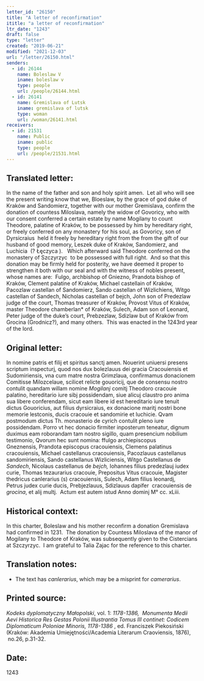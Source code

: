 ```yaml
---
letter_id: "26150"
title: "A letter of reconfirmation"
ititle: "a letter of reconfirmation"
ltr_date: "1243"
draft: false
type: "letter"
created: "2019-06-21"
modified: "2021-12-03"
url: "/letter/26150.html"
senders:
  - id: 26144
    name: Boleslaw V
    iname: boleslaw v
    type: people
    url: /people/26144.html
  - id: 26141
    name: Gremislava of Lutsk
    iname: gremislava of lutsk
    type: woman
    url: /woman/26141.html
receivers:
  - id: 21531
    name: Public
    iname: public
    type: people
    url: /people/21531.html
---
```

<h2> Translated letter:</h2><p>In the name of the father and son and holy spirit amen.&nbsp; Let all who will see the present writing know that we, Bloeslaw, by the grace of god duke of Kraków and Sandomierz, together with our mother Gremislava, confirm the donation of countess Miloslava, namely the widow of Govoricy, who with our consent conferred a certain estate by name Mogilany to count Theodore, palatine of Kraków, to be possessed by him by hereditary right, or freely conferred on any monastery for his soul, as Govoricy, son of Dyrsicraius &nbsp;held it freely by hereditary right from the from the gift of our husband of good memory, Leszek duke of Kraków, Sandomierz, and Luchicia&nbsp; (?&nbsp;Łęczyca&nbsp;).&nbsp; &nbsp;Which afterward said Theodore conferred on the monastery of Szczyrzyc&nbsp; to be possessed with full right.&nbsp; And so that this donation may be firmly held for posterity, we have deemed it proper to strengthen it both with our seal and with the witness of nobles present, whose names are:&nbsp; Fulgo, archbishop of Gniezno, Prandota bishop of Kraków, Clement palatine of Kraków, Michael castellain of Kraków, Pacozlaw castellan of Sandomierz, Sando castellan of Wizlichiens, Witgo castellan of Sandech, Nicholas castellan of bejch, John son of Predezlaw judge of the court, Thomas treasurer of Kraków, Provost Vitus of Kraków, master Theodore chamberlan* of Kraków, Sulech, Adam son of Leonard, Peter judge of the duke’s court, Prebzezlaw, Sdizlaw but of Kraków from Grocina (Grodnicz?), and many others.&nbsp; This was enacted in the 1243rd year of the lord.</p><h2 class="mt-4"> Original letter:</h2><p>In nomine patris et filij et spiritus sanctj amen. Nouerint uniuersi presens scriptum&nbsp;inspecturj, quod nos dux bolezlauus dei gracia Cracouiensis et Sudomiriensis, vna cum&nbsp;matre nostra Grimzlaua, confirmamus donacionem Comitisse Milozcelaue, scilicet&nbsp;relicte gouoricij, que de consensu nostro contulit quandam willam nomine <i>Mogilanj&nbsp;</i>comitj Theodoro cracouie palatino, hereditario iure sibj possidendam, siue alicuj claustro&nbsp;pro anima sua libere conferendam, sicut eam libere id est hereditario iure tenuit dictus&nbsp;Gouoricius, aut filius dyrsicraius, ex donacione maritj nostri bone memorie lestconis,&nbsp;ducis cracouie et sandomirie et luchicie. Qvam postmodum dictus Th. monasterio de cyrich contulit pleno iure possidendam. Porro vt hec donacio firmiter inposterum&nbsp;teneatur, dignum duximus eam roborandam tam nostro sigillo, quam presencium&nbsp;nobilium testimonio, Qvorum hec sunt nomina: ffulgo archiepiscopus Gneznensis,&nbsp;Prandota episcopus cracouiensis, Clemens palatinus cracouiensis, Michael castellanus&nbsp;cracouiensis, Pacozlauus castellanus sandomiriensis, Sando castellanus Wizliciensis,&nbsp;Witgo Castellanus de <i>Sandech</i>, Nicolaus castellanus de <i>bejch,</i> Iohannes filius&nbsp;predezlauj iudex curie, Thomas tezaurarius cracouie, Prepositus Vitus cracouie,&nbsp;Magister thedricus canlerarius (s) cracouiensis, Sulech, Adam filius leonardj, Petrus&nbsp;judex curie ducis, Prebjezlauus, Sdizlauus dapifer&nbsp; cracouiensis de <i>grocina</i>, et alij multj.&nbsp;&nbsp;Actum est autem istud Anno dominj M° cc. xLiii.</p><h2 class="mt-4"> Historical context:</h2><p>In this charter, Boleslaw and his mother reconfirm a donation Gremislava had confirmed in 1231.&nbsp; The donation by Countess Miloslava of the manor of Mogilany to Theodore of Kraków, was subsequently given to the Cistercians at Szczyrzyc.&nbsp;&nbsp;I am grateful to Talia Zajac for the reference to this charter.</p><h2 class="mt-4"> Translation notes:</h2><ul><li>The text has <i>canlerarius</i>, which may be a misprint for <i>camerarius</i>.</li></ul><h2 class="mt-4"> Printed source:</h2><p><i><span>Kodeks dyplomatyczny Małopolski</span></i><span>, vol. 1: <i>1178-1386, </i>&nbsp;<i>Monumenta Medii Aevi Historica Res Gestas Polonii Illustrantia Tomus III continet: Codicem Diplomaticum Poloniae Minoris, 1178-1386</i> , ed. Franciszek Piekosiński (Kraków: Akademia Umiejętności/Academia Literarum Craoviensis, 1876), &nbsp;no.26, p.31-32.&nbsp;&nbsp;</span></p><h2 class="mt-4"> Date:</h2>1243